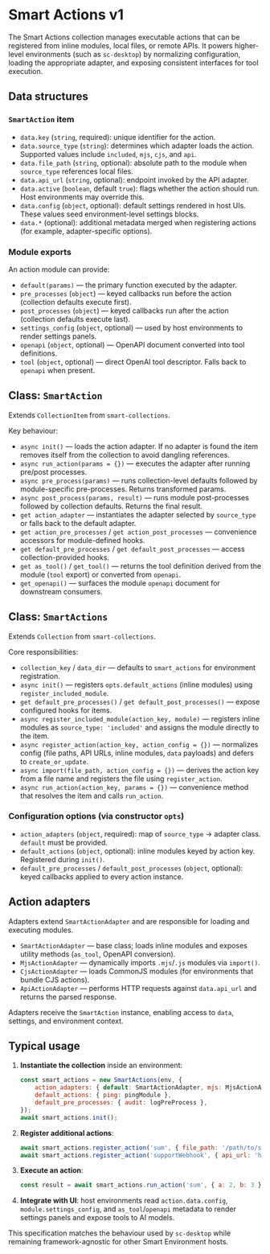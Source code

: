 # Smart Actions v1

The Smart Actions collection manages executable actions that can be registered from inline modules, local files, or remote APIs. It powers higher-level environments (such as `sc-desktop`) by normalizing configuration, loading the appropriate adapter, and exposing consistent interfaces for tool execution.

## Data structures

### `SmartAction` item
- `data.key` (`string`, required): unique identifier for the action.
- `data.source_type` (`string`): determines which adapter loads the action. Supported values include `included`, `mjs`, `cjs`, and `api`.
- `data.file_path` (`string`, optional): absolute path to the module when `source_type` references local files.
- `data.api_url` (`string`, optional): endpoint invoked by the API adapter.
- `data.active` (`boolean`, default `true`): flags whether the action should run. Host environments may override this.
- `data.config` (`object`, optional): default settings rendered in host UIs. These values seed environment-level settings blocks.
- `data.*` (optional): additional metadata merged when registering actions (for example, adapter-specific options).

### Module exports
An action module can provide:
- `default(params)` — the primary function executed by the adapter.
- `pre_processes` (`object`) — keyed callbacks run before the action (collection defaults execute first).
- `post_processes` (`object`) — keyed callbacks run after the action (collection defaults execute last).
- `settings_config` (`object`, optional) — used by host environments to render settings panels.
- `openapi` (`object`, optional) — OpenAPI document converted into tool definitions.
- `tool` (`object`, optional) — direct OpenAI tool descriptor. Falls back to `openapi` when present.

## Class: `SmartAction`
Extends `CollectionItem` from `smart-collections`.

Key behaviour:
- `async init()` — loads the action adapter. If no adapter is found the item removes itself from the collection to avoid dangling references.
- `async run_action(params = {})` — executes the adapter after running pre/post processes.
- `async pre_process(params)` — runs collection-level defaults followed by module-specific pre-processes. Returns transformed params.
- `async post_process(params, result)` — runs module post-processes followed by collection defaults. Returns the final result.
- `get action_adapter` — instantiates the adapter selected by `source_type` or falls back to the default adapter.
- `get action_pre_processes` / `get action_post_processes` — convenience accessors for module-defined hooks.
- `get default_pre_processes` / `get default_post_processes` — access collection-provided hooks.
- `get as_tool()` / `get_tool()` — returns the tool definition derived from the module (`tool` export) or converted from `openapi`.
- `get_openapi()` — surfaces the module `openapi` document for downstream consumers.

## Class: `SmartActions`
Extends `Collection` from `smart-collections`.

Core responsibilities:
- `collection_key` / `data_dir` — defaults to `smart_actions` for environment registration.
- `async init()` — registers `opts.default_actions` (inline modules) using `register_included_module`.
- `get default_pre_processes()` / `get default_post_processes()` — expose configured hooks for items.
- `async register_included_module(action_key, module)` — registers inline modules as `source_type: 'included'` and assigns the module directly to the item.
- `async register_action(action_key, action_config = {})` — normalizes config (file paths, API URLs, inline modules, `data` payloads) and defers to `create_or_update`.
- `async import(file_path, action_config = {})` — derives the action key from a file name and registers the file using `register_action`.
- `async run_action(action_key, params = {})` — convenience method that resolves the item and calls `run_action`.

### Configuration options (via constructor `opts`)
- `action_adapters` (`object`, required): map of `source_type` → adapter class. `default` must be provided.
- `default_actions` (`object`, optional): inline modules keyed by action key. Registered during `init()`.
- `default_pre_processes` / `default_post_processes` (`object`, optional): keyed callbacks applied to every action instance.

## Action adapters
Adapters extend `SmartActionAdapter` and are responsible for loading and executing modules.

- `SmartActionAdapter` — base class; loads inline modules and exposes utility methods (`as_tool`, OpenAPI conversion).
- `MjsActionAdapter` — dynamically imports `.mjs`/`.js` modules via `import()`.
- `CjsActionAdapter` — loads CommonJS modules (for environments that bundle CJS actions).
- `ApiActionAdapter` — performs HTTP requests against `data.api_url` and returns the parsed response.

Adapters receive the `SmartAction` instance, enabling access to `data`, settings, and environment context.

## Typical usage
1. **Instantiate the collection** inside an environment:
	 ```js
	 const smart_actions = new SmartActions(env, {
		 action_adapters: { default: SmartActionAdapter, mjs: MjsActionAdapter, api: ApiActionAdapter },
		 default_actions: { ping: pingModule },
		 default_pre_processes: { audit: logPreProcess },
	 });
	 await smart_actions.init();
	 ```
2. **Register additional actions**:
	 ```js
	 await smart_actions.register_action('sum', { file_path: '/path/to/sum.mjs' });
	 await smart_actions.register_action('supportWebhook', { api_url: 'https://example.com/run' });
	 ```
3. **Execute an action**:
	 ```js
	 const result = await smart_actions.run_action('sum', { a: 2, b: 3 });
	 ```
4. **Integrate with UI**: host environments read `action.data.config`, `module.settings_config`, and `as_tool`/`openapi` metadata to render settings panels and expose tools to AI models.

This specification matches the behaviour used by `sc-desktop` while remaining framework-agnostic for other Smart Environment hosts.
